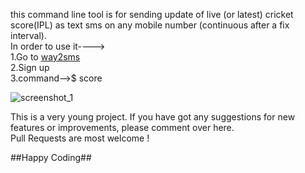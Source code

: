 this command line tool is for sending update of live (or latest) cricket score(IPL) as text sms on any mobile number (continuous after a fix interval).  
In order to use it---->  
1.Go to [way2sms](http://site24.way2sms.com/content/index.html)  
2.Sign up  
3.command-->$ score  

![screenshot_1](https://cloud.githubusercontent.com/assets/23627932/24825389/67f3b0ea-1c3b-11e7-8da1-172fa8d61590.jpg)




This is a very young project. If you have got any suggestions for new features or improvements, please comment over here.  
Pull Requests are most welcome ! 

##Happy Coding##
